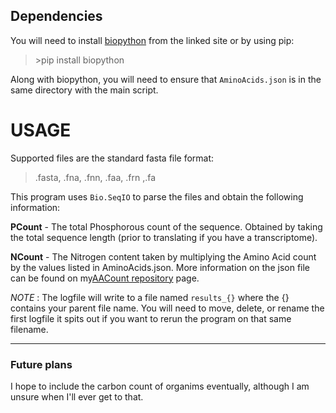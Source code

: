 ## Dependencies

You will need to install [biopython](https://biopython.org) from the linked site or by using pip:

> \>pip install biopython

Along with biopython, you will need to ensure that `AminoAcids.json` is in the same directory with the main script.


# USAGE

Supported files are the standard fasta file format:
> .fasta, .fna, .fnn, .faa, .frn ,.fa


This program uses `Bio.SeqIO` to parse the files and obtain the following information:

**PCount** - The total Phosphorous count of the sequence. Obtained by taking the total sequence length (prior to translating if you have a transcriptome).

**NCount** - The Nitrogen content taken by multiplying the Amino Acid count by the values listed in AminoAcids.json. More information on the json file can be found on my[AACount repository](https://github.com/Chonkway/AACount) page.


*NOTE* : The logfile will write to a file named `results_{}` where the {} contains your parent file name. You will need to move, delete, or rename the first logfile it spits out if you want to rerun the program on that same filename.


----
### Future plans 

I hope to include the carbon count of organims eventually, although I am unsure when I'll ever get to that.